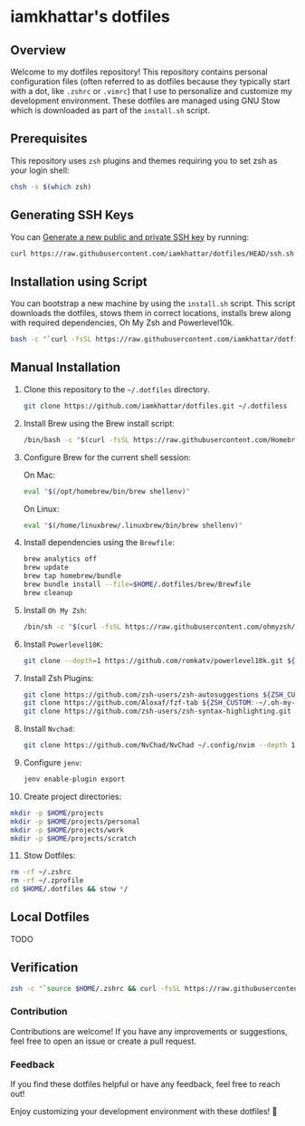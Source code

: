 # iamkhattar's dotfiles

## Overview

Welcome to my dotfiles repository! This repository contains personal configuration files (often referred to as dotfiles
because they typically start with a dot, like `.zshrc` or `.vimrc`) that I use to personalize and customize my development
environment. These dotfiles are managed using GNU Stow which is downloaded as part of the `install.sh` script.

## Prerequisites

This repository uses `zsh` plugins and themes requiring you to set zsh as your login shell:

```bash
chsh -s $(which zsh)
```

## Generating SSH Keys

You can [Generate a new public and private SSH key](https://docs.github.com/en/github/authenticating-to-github/generating-a-new-ssh-key-and-adding-it-to-the-ssh-agent) by running:

```bash
curl https://raw.githubusercontent.com/iamkhattar/dotfiles/HEAD/ssh.sh | sh -s "<your-email-address>"
```

## Installation using Script

You can bootstrap a new machine by using the `install.sh` script. This script downloads the dotfiles, stows them in correct
locations, installs brew along with required dependencies, Oh My Zsh and Powerlevel10k.

```bash
bash -c "`curl -fsSL https://raw.githubusercontent.com/iamkhattar/dotfiles/main/install.sh`"
```

## Manual Installation

1. Clone this repository to the `~/.dotfiles` directory.

    ```bash
    git clone https://github.com/iamkhattar/dotfiles.git ~/.dotfiless
    ```

2. Install Brew using the Brew install script:

   ```bash
   /bin/bash -c "$(curl -fsSL https://raw.githubusercontent.com/Homebrew/install/HEAD/install.sh)"
   ```
   
3. Configure Brew for the current shell session:

   On Mac:
   
   ```bash
   eval "$(/opt/homebrew/bin/brew shellenv)"
   ```
   
   On Linux:
   
   ```bash
   eval "$(/home/linuxbrew/.linuxbrew/bin/brew shellenv)"
   ```

4. Install dependencies using the `Brewfile`:

   ```bash
   brew analytics off
   brew update
   brew tap homebrew/bundle
   brew bundle install --file=$HOME/.dotfiles/brew/Brewfile
   brew cleanup
   ```

5. Install `Oh My Zsh`:

   ```bash
   /bin/sh -c "$(curl -fsSL https://raw.githubusercontent.com/ohmyzsh/ohmyzsh/master/tools/install.sh)" "" --unattended
   ```
   
6. Install `Powerlevel10K`:

   ```bash
   git clone --depth=1 https://github.com/romkatv/powerlevel10k.git ${ZSH_CUSTOM:-$HOME/.oh-my-zsh/custom}/themes/powerlevel10k
   ```
   
7. Install Zsh Plugins:

   ```bash
   git clone https://github.com/zsh-users/zsh-autosuggestions ${ZSH_CUSTOM:-~/.oh-my-zsh/custom}/plugins/zsh-autosuggestions
   git clone https://github.com/Aloxaf/fzf-tab ${ZSH_CUSTOM:-~/.oh-my-zsh/custom}/plugins/fzf-tab
   git clone https://github.com/zsh-users/zsh-syntax-highlighting.git ${ZSH_CUSTOM:-~/.oh-my-zsh/custom}/plugins/zsh-syntax-highlighting
   ```

8. Install `Nvchad`:

   ```bash
   git clone https://github.com/NvChad/NvChad ~/.config/nvim --depth 1
   ```
   
9. Configure `jenv`:

   ```bash
   jenv enable-plugin export
   ```

10. Create project directories:

   ```bash
   mkdir -p $HOME/projects
   mkdir -p $HOME/projects/personal
   mkdir -p $HOME/projects/work
   mkdir -p $HOME/projects/scratch
   ```
   
11. Stow Dotfiles:

   ```bash
   rm -rf ~/.zshrc
   rm -rf ~/.zprofile
   cd $HOME/.dotfiles && stow */
   ```
   
## Local Dotfiles

TODO

## Verification

```bash
zsh -c "`source $HOME/.zshrc && curl -fsSL https://raw.githubusercontent.com/iamkhattar/dotfiles/main/verify.zsh`"
```

### Contribution

Contributions are welcome! If you have any improvements or suggestions, feel free to open an issue or create a pull request.

### Feedback

If you find these dotfiles helpful or have any feedback, feel free to reach out!

Enjoy customizing your development environment with these dotfiles! 🚀
